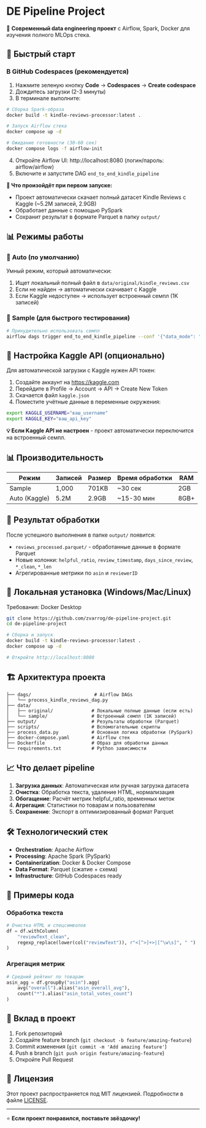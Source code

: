 # DE Pipeline Project

🚀 **Современный data engineering проект** с Airflow, Spark, Docker для изучения полного MLOps стека.

## 🚀 Быстрый старт

### В GitHub Codespaces (рекомендуется)

1. Нажмите зеленую кнопку **Code** → **Codespaces** → **Create codespace**
2. Дождитесь загрузки (2-3 минуты)
3. В терминале выполните:

```bash
# Сборка Spark-образа
docker build -t kindle-reviews-processor:latest .

# Запуск Airflow стека
docker compose up -d

# Ожидание готовности (30-60 сек)
docker compose logs -f airflow-init
```

4. Откройте Airflow UI: http://localhost:8080 (логин/пароль: airflow/airflow)
5. Включите и запустите DAG `end_to_end_kindle_pipeline`

**🎯 Что произойдёт при первом запуске:**
- Проект автоматически скачает полный датасет Kindle Reviews с Kaggle (~5.2M записей, 2.9GB)
- Обработает данные с помощью PySpark
- Сохранит результат в формате Parquet в папку `output/`

## 📊 Режимы работы

### 🔄 **Auto** (по умолчанию)
Умный режим, который автоматически:
1. Ищет локальный полный файл в `data/original/kindle_reviews.csv`
2. Если не найден → автоматически скачивает с Kaggle
3. Если Kaggle недоступен → использует встроенный семпл (1K записей)

### 🔸 **Sample** (для быстрого тестирования)
```bash
# Принудительно использовать семпл
airflow dags trigger end_to_end_kindle_pipeline --conf '{"data_mode": "sample"}'
```

## 📂 Настройка Kaggle API (опционально)

Для автоматической загрузки с Kaggle нужен API токен:

1. Создайте аккаунт на https://kaggle.com
2. Перейдите в Profile → Account → API → Create New Token
3. Скачается файл `kaggle.json`
4. Поместите учётные данные в переменные окружения:

```bash
export KAGGLE_USERNAME="ваш_username"
export KAGGLE_KEY="ваш_api_key"
```

**💡 Если Kaggle API не настроен** - проект автоматически переключится на встроенный семпл.

## 📊 Производительность

| Режим | Записей | Размер | Время обработки | RAM |
|-------|---------|--------|-----------------|-----|
| Sample | 1,000 | 701KB | ~30 сек | 2GB |
| Auto (Kaggle) | 5.2M | 2.9GB | ~15-30 мин | 8GB+ |

## 🎯 Результат обработки

После успешного выполнения в папке `output/` появится:
- `reviews_processed.parquet/` - обработанные данные в формате Parquet
- Новые колонки: `helpful_ratio`, `review_timestamp`, `days_since_review`, `*_clean`, `*_len`
- Агрегированные метрики по `asin` и `reviewerID`

## 🔧 Локальная установка (Windows/Mac/Linux)

Требования: Docker Desktop

```bash
git clone https://github.com/zvarrog/de-pipeline-project.git
cd de-pipeline-project

# Сборка и запуск
docker build -t kindle-reviews-processor:latest .
docker compose up -d

# Откройте http://localhost:8080
```

## 🏗️ Архитектура проекта

```
├── dags/                       # Airflow DAGs
│   └── process_kindle_reviews_dag.py
├── data/
│   ├── original/              # Локальные полные данные (если есть)
│   └── sample/                # Встроенный семпл (1K записей)
├── output/                    # Результаты обработки (Parquet)
├── scripts/                   # Вспомогательные скрипты
├── process_data.py            # Основная логика обработки (PySpark)
├── docker-compose.yaml        # Airflow стек
├── Dockerfile                 # Образ для обработки данных
└── requirements.txt           # Python зависимости
```

## 📈 Что делает pipeline

1. **Загрузка данных**: Автоматическая или ручная загрузка датасета
2. **Очистка**: Обработка текста, удаление HTML, нормализация
3. **Обогащение**: Расчёт метрик helpful_ratio, временных меток
4. **Агрегация**: Статистики по товарам и пользователям
5. **Сохранение**: Экспорт в оптимизированный формат Parquet

## 🛠️ Технологический стек

- **Orchestration**: Apache Airflow
- **Processing**: Apache Spark (PySpark)
- **Containerization**: Docker & Docker Compose
- **Data Format**: Parquet (сжатие + схема)
- **Infrastructure**: GitHub Codespaces ready

## 📝 Примеры кода

### Обработка текста
```python
# Очистка HTML и спецсимволов
df = df.withColumn(
    "reviewText_clean",
    regexp_replace(lower(col("reviewText")), r"<[^>]+>|[^\w\s]", " ")
)
```

### Агрегация метрик
```python
# Средний рейтинг по товарам
asin_agg = df.groupBy("asin").agg(
    avg("overall").alias("asin_overall_avg"),
    count("*").alias("asin_total_votes_count")
)
```

## 🤝 Вклад в проект

1. Fork репозиторий
2. Создайте feature branch (`git checkout -b feature/amazing-feature`)
3. Commit изменения (`git commit -m 'Add amazing feature'`)
4. Push в branch (`git push origin feature/amazing-feature`)
5. Откройте Pull Request

## 📄 Лицензия

Этот проект распространяется под MIT лицензией. Подробности в файле [LICENSE](LICENSE).

---

⭐ **Если проект понравился, поставьте звёздочку!**
